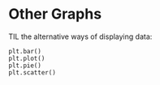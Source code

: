 # Other Graphs

TIL the alternative ways of displaying data:

```
plt.bar()
plt.plot()
plt.pie()
plt.scatter()
```
